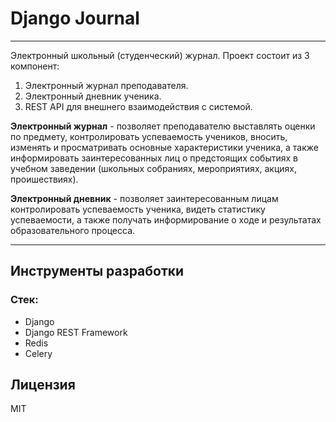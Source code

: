 # Django Journal
---
Электронный школьный (студенческий) журнал.
Проект состоит из 3 компонент:
1. Электронный журнал преподавателя.
2. Электронный дневник ученика.
3. REST API для внешнего взаимодействия с системой.

**Электронный журнал** - позволяет преподавателю выставлять оценки по предмету, контролировать успеваемость учеников, вносить, изменять и просматривать основные характеристики ученика, а также информировать заинтересованных лиц о предстоящих событиях в учебном заведении (школьных собраниях, мероприятиях, акциях, проишествиях).

**Электронный дневник** - позволяет заинтересованным лицам контролировать успеваемость ученика, видеть статистику успеваемости, а также получать информирование о ходе и результатах образовательного процесса.
***
## Инструменты разработки
### Стек:
- Django
- Django REST Framework
- Redis
- Celery

## Лицензия
MIT
